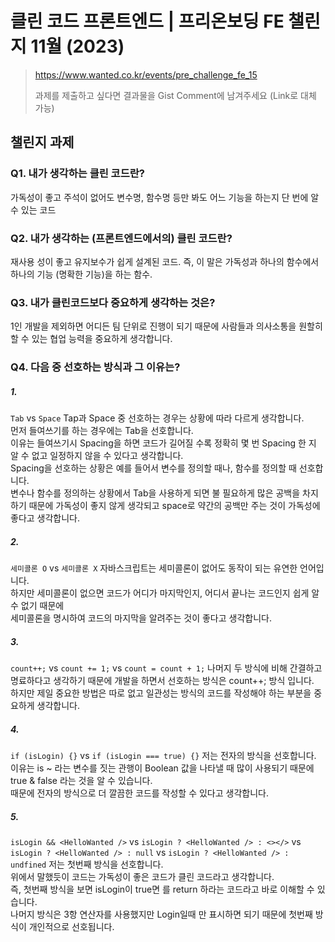 # 클린 코드 프론트엔드 | 프리온보딩 FE 챌린지 11월 (2023)

>https://www.wanted.co.kr/events/pre_challenge_fe_15
>
>과제를 제출하고 싶다면 결과물을 Gist Comment에 남겨주세요 (Link로 대체 가능)

## 챌린지 과제

### Q1. 내가 생각하는 클린 코드란?

가독성이 좋고 주석이 없어도 변수명, 함수명 등만 봐도 어느 기능을 하는지 단 번에 알 수 있는 코드

### Q2. 내가 생각하는 (프론트엔드에서의) 클린 코드란?

재사용 성이 좋고 유지보수가 쉽게 설계된 코드. 즉, 이 말은 가독성과 하나의 함수에서 하나의 기능 (명확한 기능)을 하는 함수.

### Q3. 내가 클린코드보다 중요하게 생각하는 것은?

1인 개발을 제외하면 어디든 팀 단위로 진행이 되기 때문에 사람들과 의사소통을 원할히 할 수 있는 협업 능력을 중요하게 생각합니다.


### Q4. 다음 중 선호하는 방식과 그 이유는?

##### 1.

`Tab` vs `Space`
Tap과 Space 중 선호하는 경우는 상황에 따라 다르게 생각합니다.<br/>
먼저 들여쓰기를 하는 경우에는 Tab을 선호합니다.<br/>
이유는 들여쓰기시 Spacing을 하면 코드가 길어질 수록 정확히 몇 번 Spacing 한 지 알 수 없고 일정하지 않을 수 있다고 생각합니다.<br/>
Spacing을 선호하는 상황은 예를 들어서 변수를 정의할 때나, 함수를 정의할 때 선호합니다.<br/>
변수나 함수를 정의하는 상황에서 Tab을 사용하게 되면 불 필요하게 많은 공백을 차지하기 때문에 가독성이 좋지 않게 생각되고 space로 약간의 공백만 주는 것이 가독성에
좋다고 생각합니다.

##### 2.

`세미콜론 O` vs `세미콜론 X`
자바스크립트는 세미콜론이 없어도 동작이 되는 유연한 언어입니다.<br/>
하지만 세미콜론이 없으면 코드가 어디가 마지막인지, 어디서 끝나는 코드인지 쉽게 알 수 없기 때문에<br/>
세미콜론을 명시하여 코드의 마지막을 알려주는 것이 좋다고 생각합니다.

##### 3.

`count++;` vs `count += 1;` vs `count = count + 1;`
나머지 두 방식에 비해 간결하고 명료하다고 생각하기 때문에 개발을 하면서 선호하는 방식은 count++; 방식 입니다.<br/>
하지만 제일 중요한 방법은 따로 없고 일관성는 방식의 코드를 작성해야 하는 부분을 중요하게 생각합니다.<br/>

##### 4.

`if (isLogin) {}` vs `if (isLogin === true) {}`
저는 전자의 방식을 선호합니다.
이유는 is ~ 라는 변수를 짓는 관행이 Boolean 값을 나타낼 때 많이 사용되기 때문에 true & false 라는 것을 알 수 있습니다.<br/>
때문에 전자의 방식으로 더 깔끔한 코드를 작성할 수 있다고 생각합니다.

##### 5.

`isLogin && <HelloWanted />` vs `isLogin ? <HelloWanted /> : <></>` vs `isLogin ? <HelloWanted /> : null` vs `isLogin ? <HelloWanted /> : undfined`
저는 첫번째 방식을 선호합니다.<br/>
위에서 말했듯이 코드는 가독성이 좋은 코드가 클린 코드라고 생각합니다.<br/>
즉, 첫번째 방식을 보면 isLogin이 true면 <HelloWanted />를 return 하라는 코드라고 바로 이해할 수 있습니다.<br/>
나머지 방식은 3항 연산자를 사용했지만 Login일때 <HelloWanted />만 표시하면 되기 때문에 첫번째 방식이 개인적으로 선호됩니다.
